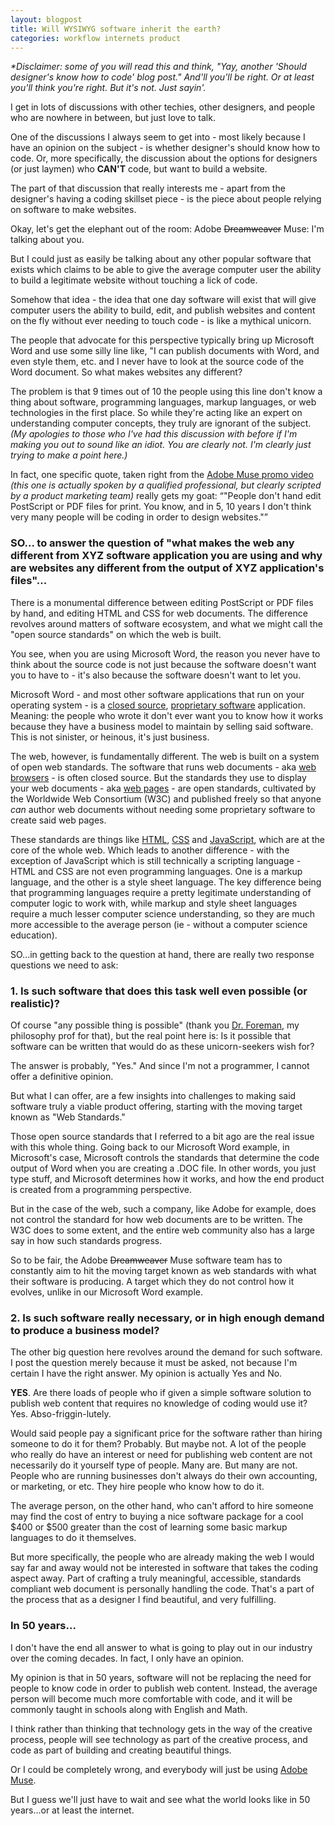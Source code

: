 ```yaml
---
layout: blogpost
title: Will WYSIWYG software inherit the earth?
categories: workflow internets product
---
```


<p class="disclaimer"><em>*Disclaimer: some of you will read this and think, "Yay, another 'Should designer's know how to code' blog post." And'll you'll be right. Or at least you'll think you're right. But it's not. Just sayin'.</em></p>

<p>I get in lots of discussions with other techies, other designers, and people who are nowhere in between, but just love to talk.</p>

<p>One of the discussions I always seem to get into - most likely because I have an opinion on the subject - is whether designer's should know how to code. Or, more specifically, the discussion about the options for designers (or just laymen) who <strong>CAN'T</strong> code, but want to build a website.</p>

<p>The part of that discussion that really interests me - apart from the designer's having a coding skillset piece - is the piece about people relying on software to make websites.</p>

<p>Okay, let's get the elephant out of the room: Adobe <strike>Dreamweaver</strike> Muse: I'm talking about you.</p>

<p>But I could just as easily be talking about any other popular software that exists which claims to be able to give the average computer user the ability to build a legitimate website without touching a lick of code.</p>

<p>Somehow that idea - the idea that one day software will exist that will give computer users the ability to build, edit, and publish websites and content on the fly without ever needing to touch code - is like a mythical unicorn.</p>

<p>The people that advocate for this perspective typically bring up Microsoft Word and use some silly line like, "I can publish documents with Word, and even style them, etc. and I never have to look at the source code of the Word document. So what makes websites any different?</p>

<p>The problem is that 9 times out of 10 the people using this line don't know a thing about software, programming languages, markup languages, or web technologies in the first place. So while they're acting like an expert on understanding computer concepts, they truly are ignorant of the subject. <em>(My apologies to those who I've had this discussion with before if I'm making you out to sound like an idiot. You are clearly not. I'm clearly just trying to make a point here.) </em></p>

<p>In fact, one specific quote, taken right from the <a href="http://muse.adobe.com/video-meet-muse-and-the-people-behind-it.html">Adobe Muse promo video</a> <em>(this one is actually spoken by a qualified professional, but clearly scripted by a product marketing team)</em> really gets my goat:
<q>"People don't hand edit PostScript or PDF files for print. You know, and in 5, 10 years I don't think very many people will be coding in order to design websites."</q></p>

<h3>SO... to answer the question of "what makes the web any different from XYZ software application you are using and why are websites any different from the output of XYZ application's files"...</h3>

<p>There is a monumental difference between editing PostScript or PDF files by hand, and editing HTML and CSS for web documents. The difference revolves around matters of software ecosystem, and what we might call the "open source standards" on which the web is built.</p>

<p>You see, when you are using Microsoft Word, the reason you never have to think about the source code is not just because the software doesn't want you to have to - it's also because the software doesn't want to let you.</p>

<p>Microsoft Word - and most other software applications that run on your operating system - is a <a href="http://simple.wikipedia.org/wiki/Closed_source" target="_blank">closed source</a>, <a href="http://en.wikipedia.org/wiki/Proprietary_software" target="_blank">proprietary software</a> application. Meaning: the people who wrote it don't ever want you to know how it works because they have a business model to maintain by selling said software. This is not sinister, or heinous, it's just business.</p>

<p>The web, however, is fundamentally different. The web is built on a system of open web standards. The software that runs web documents - aka <a href="http://en.wikipedia.org/wiki/Web_browser" target="_blank">web browsers</a> - is often closed source. But the standards they use to display your web documents - aka <a href="http://en.wikipedia.org/wiki/Web_page" target="_blank">web pages</a> - are open standards, cultivated by the Worldwide Web Consortium (W3C) and published freely so that anyone <em>can</em> author web documents without needing some proprietary software to create said web pages.</p>

<p>These standards are things like <a href="http://en.wikipedia.org/wiki/HTML" target="_blank">HTML</a>, <a href="http://en.wikipedia.org/wiki/Cascading_Style_Sheets" target="_blank">CSS</a> and <a href="http://en.wikipedia.org/wiki/JavaScript" target="_blank">JavaScript</a>, which are at the core of the whole web. Which leads to another difference - with the exception of JavaScript which is still technically a scripting language - HTML and CSS are not even programming languages. One is a markup language, and the other is a style sheet language. The key difference being that programming languages require a pretty legitimate understanding of computer logic to work with, while markup and style sheet languages require a much lesser computer science understanding, so they are much more accessible to the average person (ie - without a computer science education).</p>

<p>SO...in getting back to the question at hand, there are really two response questions we need to ask:</p>

<h3>1. Is such software that does this task well even possible (or realistic)?</h3>

<p>Of course "any possible thing is possible" (thank you <a href="http://www.linkedin.com/pub/dr-mark-w-foreman/10/109/849" target="_blank">Dr. Foreman</a>, my philosophy prof for that), but the real point here is: Is it possible that software can be written that would do as these unicorn-seekers wish for?</p>

<p>The answer is probably, "Yes." And since I'm not a programmer, I cannot offer a definitive opinion.</p>

<p>But what I can offer, are a few insights into challenges to making said software truly a viable product offering, starting with the moving target known as "Web Standards."</p>

<p>Those open source standards that I referred to a bit ago are the real issue with this whole thing. Going back to our Microsoft Word example, in Microsoft's case, Microsoft controls the standards that determine the code output of Word when you are creating a .DOC file. In other words, you just type stuff, and Microsoft determines how it works, and how the end product is created from a programming perspective.</p>

<p>But in the case of the web, such a company, like Adobe for example, does not control the standard for how web documents are to be written. The W3C does to some extent, and the entire web community also has a large say in how such standards progress.</p>

<p>So to be fair, the Adobe <strike>Dreamweaver</strike> Muse software team has to constantly aim to hit the moving target known as web standards with what their software is producing. A target which they do not control how it evolves, unlike in our Microsoft Word example.</p>

<h3>2. Is such software really necessary, or in high enough demand to produce a business model?</h3>

<p>The other big question here revolves around the demand for such software. I post the question merely because it must be asked, not because I'm certain I have the right answer. My opinion is actually Yes and No.</p>

<p><strong>YES</strong>. Are there loads of people who if given a simple software solution to publish web content that requires no knowledge of coding would use it? Yes. Abso-friggin-lutely.</p>

<p>Would said people pay a significant price for the software rather than hiring someone to do it for them? Probably. But maybe not. A lot of the people who really do have an interest or need for publishing web content are not necessarily do it yourself type of people. Many are. But many are not. People who are running businesses don't always do their own accounting, or marketing, or etc. They hire people who know how to do it. </p>

<p>The average person, on the other hand, who can't afford to hire someone may find the cost of entry to buying a nice software package for a cool $400 or $500 greater than the cost of learning some basic markup languages to do it themselves.</p>

<p>But more specifically, the people who are already making the web I would say far and away would not be interested in software that takes the coding aspect away. Part of crafting a truly meaningful, accessible, standards compliant web document is personally handling the code. That's a part of the process that as a designer I find beautiful, and very fulfilling.</p>

<h3>In 50 years...</h3>

<p>I don't have the end all answer to what is going to play out in our industry over the coming decades. In fact, I only have an opinion.</p>

<p>My opinion is that in 50 years, software will not be replacing the need for people to know code in order to publish web content. Instead, the average person will become much more comfortable with code, and it will be commonly taught in schools along with English and Math.</p>

<p>I think rather than thinking that technology gets in the way of the creative process, people will see technology as part of the creative process, and code as part of building and creating beautiful things.</p>

<p>Or I could be completely wrong, and everybody will just be using <a href="http://muse.adobe.com/" target="_blank">Adobe Muse</a>.</p>

<p>But I guess we'll just have to wait and see what the world looks like in 50 years...or at least the internet.</p>
